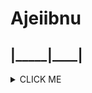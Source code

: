 # Ajeiibnu
## |_____|____|
<details><summary>CLICK ME</summary>
<p>

#### YOOOOO!

```
   print "Hello World!"
```

</p>
</details>
